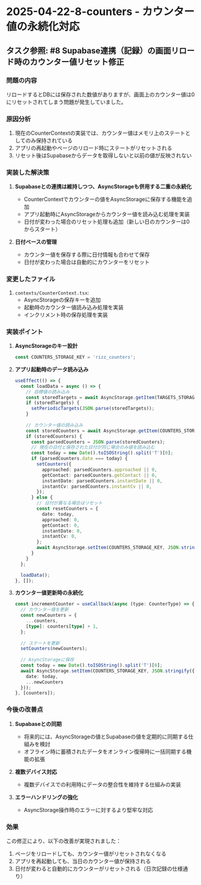 # 2025-04-22-8-counters - カウンター値の永続化対応

## タスク参照: #8 Supabase連携（記録）の画面リロード時のカウンター値リセット修正

### 問題の内容
リロードするとDBには保存された数値がありますが、画面上のカウンター値は0にリセットされてしまう問題が発生していました。

### 原因分析
1. 現在のCounterContextの実装では、カウンター値はメモリ上のステートとしてのみ保持されている
2. アプリの再起動やページのリロード時にステートがリセットされる
3. リセット後はSupabaseからデータを取得しないと以前の値が反映されない

### 実装した解決策
1. **Supabaseとの連携は維持しつつ、AsyncStorageも併用する二重の永続化**
   - CounterContextでカウンターの値をAsyncStorageに保存する機能を追加
   - アプリ起動時にAsyncStorageからカウンター値を読み込む処理を実装
   - 日付が変わった場合のリセット処理も追加（新しい日のカウンターは0からスタート）

2. **日付ベースの管理**
   - カウンター値を保存する際に日付情報も合わせて保存
   - 日付が変わった場合は自動的にカウンターをリセット

### 変更したファイル
1. `contexts/CounterContext.tsx`:
   - AsyncStorageの保存キーを追加
   - 起動時のカウンター値読み込み処理を実装
   - インクリメント時の保存処理を実装

### 実装ポイント
1. **AsyncStorageのキー設計**
   ```typescript
   const COUNTERS_STORAGE_KEY = 'rizz_counters';
   ```

2. **アプリ起動時のデータ読み込み**
   ```typescript
   useEffect(() => {
     const loadData = async () => {
       // 目標値の読み込み
       const storedTargets = await AsyncStorage.getItem(TARGETS_STORAGE_KEY);
       if (storedTargets) {
         setPeriodicTargets(JSON.parse(storedTargets));
       }
       
       // カウンター値の読み込み
       const storedCounters = await AsyncStorage.getItem(COUNTERS_STORAGE_KEY);
       if (storedCounters) {
         const parsedCounters = JSON.parse(storedCounters);
         // 現在の日付と保存された日付が同じ場合のみ値を読み込む
         const today = new Date().toISOString().split('T')[0];
         if (parsedCounters.date === today) {
           setCounters({
             approached: parsedCounters.approached || 0,
             getContact: parsedCounters.getContact || 0,
             instantDate: parsedCounters.instantDate || 0,
             instantCv: parsedCounters.instantCv || 0,
           });
         } else {
           // 日付が異なる場合はリセット
           const resetCounters = {
             date: today,
             approached: 0,
             getContact: 0,
             instantDate: 0,
             instantCv: 0,
           };
           await AsyncStorage.setItem(COUNTERS_STORAGE_KEY, JSON.stringify(resetCounters));
         }
       }
     };

     loadData();
   }, []);
   ```

3. **カウンター値更新時の永続化**
   ```typescript
   const incrementCounter = useCallback(async (type: CounterType) => {
     // カウンター値を更新
     const newCounters = {
       ...counters,
       [type]: counters[type] + 1,
     };
     
     // ステートを更新
     setCounters(newCounters);
     
     // AsyncStorageに保存
     const today = new Date().toISOString().split('T')[0];
     await AsyncStorage.setItem(COUNTERS_STORAGE_KEY, JSON.stringify({
       date: today,
       ...newCounters
     }));
   }, [counters]);
   ```

### 今後の改善点
1. **Supabaseとの同期**
   - 将来的には、AsyncStorageの値とSupabaseの値を定期的に同期する仕組みを検討
   - オフライン時に蓄積されたデータをオンライン復帰時に一括同期する機能の拡張

2. **複数デバイス対応**
   - 複数デバイスでの利用時にデータの整合性を維持する仕組みの実装

3. **エラーハンドリングの強化**
   - AsyncStorage操作時のエラーに対するより堅牢な対応

### 効果
この修正により、以下の改善が実現されました：
1. ページをリロードしても、カウンター値がリセットされなくなる
2. アプリを再起動しても、当日のカウンター値が保持される
3. 日付が変わると自動的にカウンターがリセットされる（日次記録の仕様通り）
